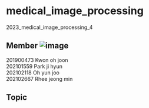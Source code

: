 # medical_image_processing
2023_medical_image_processing_4

## Member ![image](https://github.com/jeongmin02/medical_image_processing/assets/86909407/4171f529-930b-4258-8002-e3aacbb530c0)


201900473 Kwon oh joon <br>
202101559 Park ji hyun <br>
202102118 Oh yun joo <br>
202102667 Rhee jeong min <br>

## Topic
